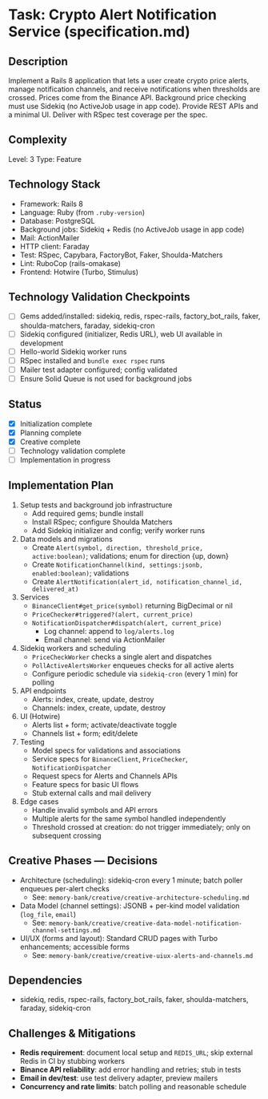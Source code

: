 # Task: Crypto Alert Notification Service (specification.md)

## Description
Implement a Rails 8 application that lets a user create crypto price alerts, manage notification channels, and receive notifications when thresholds are crossed. Prices come from the Binance API. Background price checking must use Sidekiq (no ActiveJob usage in app code). Provide REST APIs and a minimal UI. Deliver with RSpec test coverage per the spec.

## Complexity
Level: 3
Type: Feature

## Technology Stack
- Framework: Rails 8
- Language: Ruby (from `.ruby-version`)
- Database: PostgreSQL
- Background jobs: Sidekiq + Redis (no ActiveJob usage in app code)
- Mail: ActionMailer
- HTTP client: Faraday
- Test: RSpec, Capybara, FactoryBot, Faker, Shoulda-Matchers
- Lint: RuboCop (rails-omakase)
- Frontend: Hotwire (Turbo, Stimulus)

## Technology Validation Checkpoints
- [ ] Gems added/installed: sidekiq, redis, rspec-rails, factory_bot_rails, faker, shoulda-matchers, faraday, sidekiq-cron
- [ ] Sidekiq configured (initializer, Redis URL), web UI available in development
- [ ] Hello-world Sidekiq worker runs
- [ ] RSpec installed and `bundle exec rspec` runs
- [ ] Mailer test adapter configured; config validated
- [ ] Ensure Solid Queue is not used for background jobs

## Status
- [x] Initialization complete
- [x] Planning complete
- [x] Creative complete
- [ ] Technology validation complete
- [ ] Implementation in progress

## Implementation Plan
1. Setup tests and background job infrastructure
   - Add required gems; bundle install
   - Install RSpec; configure Shoulda Matchers
   - Add Sidekiq initializer and config; verify worker runs
2. Data models and migrations
   - Create `Alert(symbol, direction, threshold_price, active:boolean)`; validations; enum for direction {up, down}
   - Create `NotificationChannel(kind, settings:jsonb, enabled:boolean)`; validations
   - Create `AlertNotification(alert_id, notification_channel_id, delivered_at)`
3. Services
   - `BinanceClient#get_price(symbol)` returning BigDecimal or nil
   - `PriceChecker#triggered?(alert, current_price)`
   - `NotificationDispatcher#dispatch(alert, current_price)`
     - Log channel: append to `log/alerts.log`
     - Email channel: send via ActionMailer
4. Sidekiq workers and scheduling
   - `PriceCheckWorker` checks a single alert and dispatches
   - `PollActiveAlertsWorker` enqueues checks for all active alerts
   - Configure periodic schedule via `sidekiq-cron` (every 1 min) for polling
5. API endpoints
   - Alerts: index, create, update, destroy
   - Channels: index, create, update, destroy
6. UI (Hotwire)
   - Alerts list + form; activate/deactivate toggle
   - Channels list + form; edit/delete
7. Testing
   - Model specs for validations and associations
   - Service specs for `BinanceClient`, `PriceChecker`, `NotificationDispatcher`
   - Request specs for Alerts and Channels APIs
   - Feature specs for basic UI flows
   - Stub external calls and mail delivery
8. Edge cases
   - Handle invalid symbols and API errors
   - Multiple alerts for the same symbol handled independently
   - Threshold crossed at creation: do not trigger immediately; only on subsequent crossing

## Creative Phases — Decisions
- Architecture (scheduling): sidekiq-cron every 1 minute; batch poller enqueues per-alert checks
  - See: `memory-bank/creative/creative-architecture-scheduling.md`
- Data Model (channel settings): JSONB + per-kind model validation (`log_file`, `email`)
  - See: `memory-bank/creative/creative-data-model-notification-channel-settings.md`
- UI/UX (forms and layout): Standard CRUD pages with Turbo enhancements; accessible forms
  - See: `memory-bank/creative/creative-uiux-alerts-and-channels.md`

## Dependencies
- sidekiq, redis, rspec-rails, factory_bot_rails, faker, shoulda-matchers, faraday, sidekiq-cron

## Challenges & Mitigations
- **Redis requirement**: document local setup and `REDIS_URL`; skip external Redis in CI by stubbing workers
- **Binance API reliability**: add error handling and retries; stub in tests
- **Email in dev/test**: use test delivery adapter, preview mailers
- **Concurrency and rate limits**: batch polling and reasonable schedule
